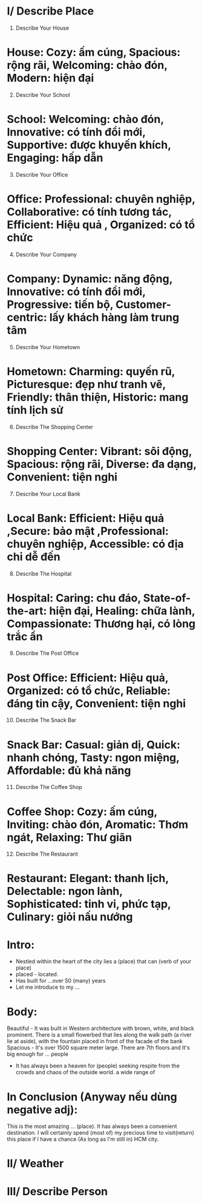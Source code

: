 # I/ Describe Place
1. Describe Your House
# House: Cozy: ấm cúng, Spacious: rộng rãi, Welcoming: chào đón, Modern: hiện đại
2. Describe Your School
# School: Welcoming: chào đón, Innovative: có tính đổi mới, Supportive: được khuyến khích, Engaging: hấp dẫn
3. Describe Your Office
# Office: Professional: chuyên nghiệp, Collaborative: có tính tương tác, Efficient: Hiệu quả , Organized: có tổ chức
4. Describe Your Company
# Company: Dynamic: năng động, Innovative: có tính đổi mới, Progressive: tiến bộ, Customer-centric: lấy khách hàng làm trung tâm
5. Describe Your Hometown
# Hometown: Charming: quyến rũ, Picturesque: đẹp như tranh vẽ, Friendly: thân thiện, Historic: mang tính lịch sử
6. Describe The Shopping Center
# Shopping Center: Vibrant: sôi động, Spacious: rộng rãi, Diverse: đa dạng, Convenient: tiện nghi
7. Describe Your Local Bank
# Local Bank: Efficient: Hiệu quả ,Secure: bảo mật ,Professional: chuyên nghiệp, Accessible: có địa chỉ dễ đến 
8. Describe The Hospital
# Hospital: Caring: chu đáo, State-of-the-art: hiện đại, Healing: chữa lành, Compassionate: Thương hại, có lòng trắc ẩn
9. Describe The Post Office
# Post Office: Efficient: Hiệu quả, Organized: có tổ chức, Reliable: đáng tin cậy, Convenient: tiện nghi
10. Describe The Snack Bar
# Snack Bar: Casual: giản dị, Quick: nhanh chóng, Tasty: ngon miệng, Affordable: đủ khả năng
11. Describe The Coffee Shop
# Coffee Shop: Cozy: ấm cúng, Inviting: chào đón, Aromatic: Thơm ngát, Relaxing: Thư giãn
12. Describe The Restaurant
# Restaurant: Elegant: thanh lịch, Delectable: ngon lành, Sophisticated: tinh vi, phức tạp, Culinary: giỏi nấu nướng

# Intro: 
- Nestled within the heart of the city lies a (place) that can (verb of your place)
- placed - located. 
- Has built for ...over 50 (many) years
- Let me introduce to my ...
# Body:
Beautiful - It was built in Western architecture with brown, white, and black prominent. There is a small flowerbed that lies along the walk path (a river lie at aside), with the fountain placed in front of the facade of the bank
Spacious - It's over 1500 square meter large. There are 7th floors and It's big enough for ... people
- It has always been a heaven for (people) seeking respite from the crowds and chaos of the outside world.
a wide range of 
# In Conclusion (Anyway nếu dùng negative adj):
This is the most amazing ... (place).
It has always been a convenient destination. 
I will certainly spend (most of) my precious time to visit(return) this place if I have a chance (As long as I'm still in) HCM city.

# II/ Weather

# III/ Describe Person